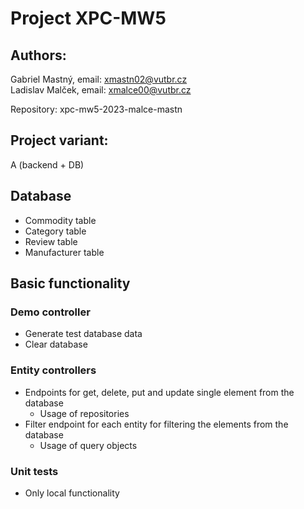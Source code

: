 # Project XPC-MW5

## Authors: 
Gabriel Mastný, email: xmastn02@vutbr.cz  
Ladislav Malček, email: xmalce00@vutbr.cz

Repository: xpc-mw5-2023-malce-mastn

## Project variant:
A (backend + DB)

## Database
* Commodity table
* Category table
* Review table
* Manufacturer table

## Basic functionality

### Demo controller
* Generate test database data
* Clear database

### Entity controllers
* Endpoints for get, delete, put and update single element from the database
    * Usage of repositories
* Filter endpoint for each entity for filtering the elements from the database
    * Usage of query objects

### Unit tests
* Only local functionality
